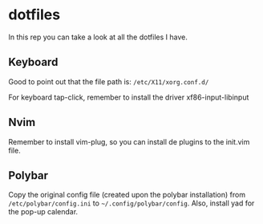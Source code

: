 # dotfiles

In this rep you can take a look at all the dotfiles I have.

## Keyboard

Good to point out that the file path is: `/etc/X11/xorg.conf.d/`

For keyboard tap-click, remember to install the driver xf86-input-libinput

## Nvim

Remember to install vim-plug, so you can install de plugins to the init.vim file.


## Polybar

Copy the original config file (created upon the polybar installation) from `/etc/polybar/config.ini` to `~/.config/polybar/config`.
Also, install yad for the pop-up calendar.
